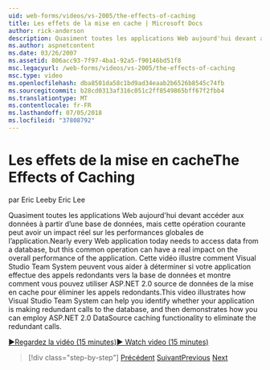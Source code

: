 ```yaml
---
uid: web-forms/videos/vs-2005/the-effects-of-caching
title: Les effets de la mise en cache | Microsoft Docs
author: rick-anderson
description: Quasiment toutes les applications Web aujourd'hui devant accéder aux données à partir d’une base de données, mais cette opération courante peut avoir un impact réel sur les performances globales de l’un...
ms.author: aspnetcontent
ms.date: 03/26/2007
ms.assetid: 806acc93-7f97-4ba1-92a5-f90146bd51f8
msc.legacyurl: /web-forms/videos/vs-2005/the-effects-of-caching
msc.type: video
ms.openlocfilehash: dba8501da58c1bd9ad34eaab2b6526b8545c74fb
ms.sourcegitcommit: b28cd0313af316c051c2ff8549865bff67f2fbb4
ms.translationtype: MT
ms.contentlocale: fr-FR
ms.lasthandoff: 07/05/2018
ms.locfileid: "37808792"
---
```

<a name="the-effects-of-caching"></a><span data-ttu-id="ef7a3-103">Les effets de la mise en cache</span><span class="sxs-lookup"><span data-stu-id="ef7a3-103">The Effects of Caching</span></span>
====================
<span data-ttu-id="ef7a3-104">par Eric Lee</span><span class="sxs-lookup"><span data-stu-id="ef7a3-104">by Eric Lee</span></span>

<span data-ttu-id="ef7a3-105">Quasiment toutes les applications Web aujourd'hui devant accéder aux données à partir d’une base de données, mais cette opération courante peut avoir un impact réel sur les performances globales de l’application.</span><span class="sxs-lookup"><span data-stu-id="ef7a3-105">Nearly every Web application today needs to access data from a database, but this common operation can have a real impact on the overall performance of the application.</span></span> <span data-ttu-id="ef7a3-106">Cette vidéo illustre comment Visual Studio Team System peuvent vous aider à déterminer si votre application effectue des appels redondants vers la base de données et montre comment vous pouvez utiliser ASP.NET 2.0 source de données de la mise en cache pour éliminer les appels redondants.</span><span class="sxs-lookup"><span data-stu-id="ef7a3-106">This video illustrates how Visual Studio Team System can help you identify whether your application is making redundant calls to the database, and then demonstrates how you can employ ASP.NET 2.0 DataSource caching functionality to eliminate the redundant calls.</span></span>

[<span data-ttu-id="ef7a3-107">&#9654;Regardez la vidéo (15 minutes)</span><span class="sxs-lookup"><span data-stu-id="ef7a3-107">&#9654; Watch video (15 minutes)</span></span>](https://channel9.msdn.com/Blogs/ASP-NET-Site-Videos/the-effects-of-caching)

> [!div class="step-by-step"]
> <span data-ttu-id="ef7a3-108">[Précédent](custom-extraction-rules-and-coded-web-tests.md)
> [Suivant](using-the-load-test-agent.md)</span><span class="sxs-lookup"><span data-stu-id="ef7a3-108">[Previous](custom-extraction-rules-and-coded-web-tests.md)
[Next](using-the-load-test-agent.md)</span></span>
